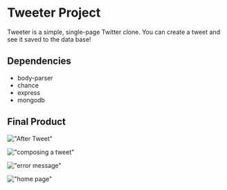 # Tweeter Project

Tweeter is a simple, single-page Twitter clone.
You can create a tweet and see it saved to the data base! 

## Dependencies

- body-parser
- chance
- express
- mongodb

## Final Product
!["After Tweet"](https://github.com/G-Develop/tweeter/blob/master/docs/after%20tweet.png?raw=true)

!["composing a tweet"](https://github.com/G-Develop/tweeter/blob/master/docs/composing%20a%20tweet.png?raw=true)

!["error message"](https://github.com/G-Develop/tweeter/blob/master/docs/error_message.png?raw=true)

!["home page"](https://github.com/G-Develop/tweeter/blob/master/docs/homepage.png?raw=true)